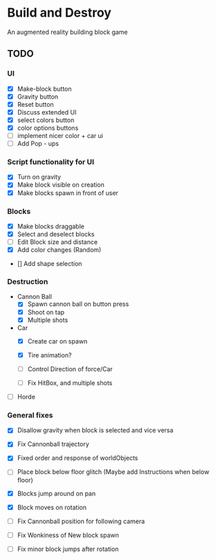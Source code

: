 # Build and Destroy

An augmented reality building block game

## TODO
### UI
- [x] Make-block button
- [x] Gravity button
- [x] Reset button
- [x] Discuss extended UI
- [x] select colors button
- [x] color options buttons
- [ ] implement nicer color + car ui
- [ ] Add Pop - ups

### Script functionality for UI
- [x] Turn on gravity
- [x] Make block visible on creation
- [x] Make blocks spawn in front of user

### Blocks
- [x] Make blocks draggable
- [x] Select and deselect blocks
- [ ] Edit Block size and distance
- [x] Add color changes (Random)
- [] Add shape selection

### Destruction
* Cannon Ball
    - [x] Spawn cannon ball on button press
    - [x] Shoot on tap
    - [x] Multiple shots
    
* Car
    - [x] Create car on spawn
    - [x] Tire animation?
    - [ ] Control Direction of force/Car
    - [ ] Fix HitBox, and multiple shots
    

- [ ] Horde

### General fixes
- [x] Disallow gravity when block is selected and vice versa
- [x] Fix Cannonball trajectory
- [x] Fixed order and response of worldObjects
- [ ] Place block below floor glitch (Maybe add Instructions when below floor)
- [x] Blocks jump around on pan
- [x] Block moves on rotation
- [ ] Fix Cannonball position for following camera
- [ ] Fix Wonkiness of New block spawn
- [ ] Fix minor block jumps after rotation

